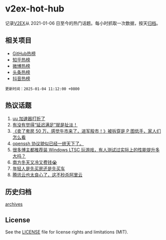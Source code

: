 # v2ex-hot-hub

 记录[V2EX](https://www.v2ex.com/)从 2021-01-06 日至今的热门话题。每小时抓取一次数据，按天[归档](archives)。
 
 ## 相关项目

- [GitHub热榜](https://github.com/snaildev/github-hot-hub)
- [知乎热榜](https://github.com/snaildev/zhihu-hot-hub)
- [微博热榜](https://github.com/snaildev/weibo-hot-hub)
- [头条热榜](https://github.com/snaildev/toutiao-hot-hub)
- [抖音热榜](https://github.com/snaildev/douyin-hot-hub)


 `更新时间：2025-01-04 11:12:00 +0800`

## 热议话题

1. [uu 加速器打折了](https://www.v2ex.com/t/1102240)
1. [有没有觉得“延迟满足”就是扯淡！](https://www.v2ex.com/t/1102278)
1. [《卖了套房 50 万，感觉牛市来了，进军股市！》被拆穿是 P 图低手，家人们怎么看](https://www.v2ex.com/t/1102244)
1. [openssh 协议貌似已经一统天下了。](https://www.v2ex.com/t/1102348)
1. [很多博主都推荐装 Windows LTSC 玩游戏，有人测试过实际上的性能提升多大吗？](https://www.v2ex.com/t/1102264)
1. [南方冬天又冷又费钱😭](https://www.v2ex.com/t/1102255)
1. [年轻人是先买房还是先买车](https://www.v2ex.com/t/1102343)
1. [腾讯云也太良心了，这不秒杀阿里云](https://www.v2ex.com/t/1102260)

## 历史归档

[archives](archives)

## License

See the [LICENSE](LICENSE) file for license rights and limitations (MIT).
